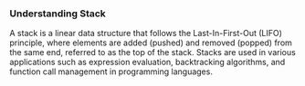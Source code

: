 ### Understanding Stack

A stack is a linear data structure that follows the Last-In-First-Out (LIFO) principle, where elements are added (pushed) and removed (popped) from the same end, referred to as the top of the stack. Stacks are used in various applications such as expression evaluation, backtracking algorithms, and function call management in programming languages.
